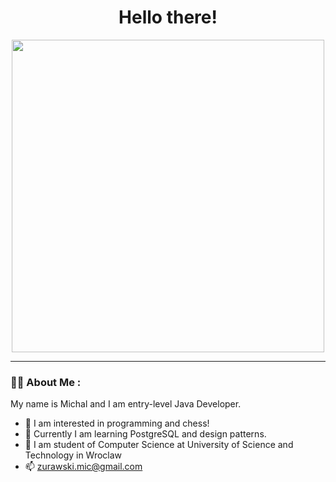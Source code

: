 <div id="header" align="center">
  <h1>
    Hello there!
  </h1>
</div>
<div align="center">
  <img src="https://media.giphy.com/media/jdPMeyv9rn0hZHh8n9/giphy.gif" width="500" height="500"/>
  
</div>

---

### :man_technologist: About Me :
My name is Michal and I am entry-level Java Developer.
- :eyes: I am interested in programming and chess!
- :seedling: Currently I am learning PostgreSQL and design patterns.
- :school: I am student of Computer Science at University of Science and Technology in Wroclaw
- :mailbox: zurawski.mic@gmail.com

